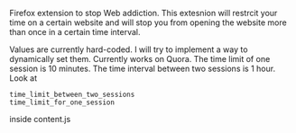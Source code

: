 Firefox extension to stop Web addiction.
This extesnion will restrcit your time on a certain website and will stop you
from opening the website more than once in a certain time interval.

Values are currently hard-coded. I will try to implement a way to dynamically set them.
Currently works on Quora.
The time limit of one session is 10 minutes.
The time interval between two sessions is 1 hour.
Look at 
```
time_limit_between_two_sessions
time_limit_for_one_session
```
inside content.js
